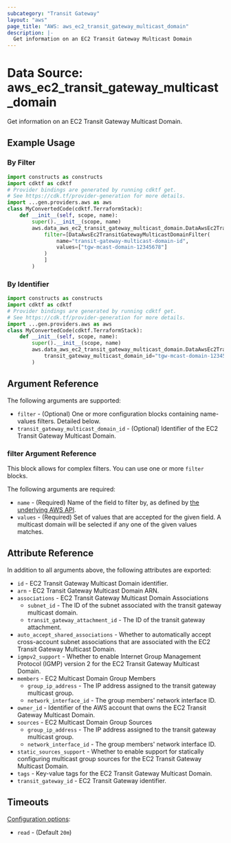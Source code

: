 ```yaml
---
subcategory: "Transit Gateway"
layout: "aws"
page_title: "AWS: aws_ec2_transit_gateway_multicast_domain"
description: |-
  Get information on an EC2 Transit Gateway Multicast Domain
---
```


# Data Source: aws_ec2_transit_gateway_multicast_domain

Get information on an EC2 Transit Gateway Multicast Domain.

## Example Usage

### By Filter

```python
import constructs as constructs
import cdktf as cdktf
# Provider bindings are generated by running cdktf get.
# See https://cdk.tf/provider-generation for more details.
import ...gen.providers.aws as aws
class MyConvertedCode(cdktf.TerraformStack):
    def __init__(self, scope, name):
        super().__init__(scope, name)
        aws.data_aws_ec2_transit_gateway_multicast_domain.DataAwsEc2TransitGatewayMulticastDomain(self, "example",
            filter=[DataAwsEc2TransitGatewayMulticastDomainFilter(
                name="transit-gateway-multicast-domain-id",
                values=["tgw-mcast-domain-12345678"]
            )
            ]
        )
```

### By Identifier

```python
import constructs as constructs
import cdktf as cdktf
# Provider bindings are generated by running cdktf get.
# See https://cdk.tf/provider-generation for more details.
import ...gen.providers.aws as aws
class MyConvertedCode(cdktf.TerraformStack):
    def __init__(self, scope, name):
        super().__init__(scope, name)
        aws.data_aws_ec2_transit_gateway_multicast_domain.DataAwsEc2TransitGatewayMulticastDomain(self, "example",
            transit_gateway_multicast_domain_id="tgw-mcast-domain-12345678"
        )
```

## Argument Reference

The following arguments are supported:

* `filter` - (Optional) One or more configuration blocks containing name-values filters. Detailed below.
* `transit_gateway_multicast_domain_id` - (Optional) Identifier of the EC2 Transit Gateway Multicast Domain.

### filter Argument Reference

This block allows for complex filters. You can use one or more `filter` blocks.

The following arguments are required:

* `name` - (Required) Name of the field to filter by, as defined by [the underlying AWS API](https://docs.aws.amazon.com/AWSEC2/latest/APIReference/API_DescribeTransitGatewayMulticastDomains.html).
* `values` - (Required) Set of values that are accepted for the given field. A multicast domain will be selected if any one of the given values matches.

## Attribute Reference

In addition to all arguments above, the following attributes are exported:

* `id` - EC2 Transit Gateway Multicast Domain identifier.
* `arn` - EC2 Transit Gateway Multicast Domain ARN.
* `associations` - EC2 Transit Gateway Multicast Domain Associations
    * `subnet_id` - The ID of the subnet associated with the transit gateway multicast domain.
    * `transit_gateway_attachment_id` - The ID of the transit gateway attachment.
* `auto_accept_shared_associations` - Whether to automatically accept cross-account subnet associations that are associated with the EC2 Transit Gateway Multicast Domain.
* `igmpv2_support` - Whether to enable Internet Group Management Protocol (IGMP) version 2 for the EC2 Transit Gateway Multicast Domain.
* `members` - EC2 Multicast Domain Group Members
    * `group_ip_address` - The IP address assigned to the transit gateway multicast group.
    * `network_interface_id` - The group members' network interface ID.
* `owner_id` - Identifier of the AWS account that owns the EC2 Transit Gateway Multicast Domain.
* `sources` - EC2 Multicast Domain Group Sources
    * `group_ip_address` - The IP address assigned to the transit gateway multicast group.
    * `network_interface_id` - The group members' network interface ID.
* `static_sources_support` - Whether to enable support for statically configuring multicast group sources for the EC2 Transit Gateway Multicast Domain.
* `tags` - Key-value tags for the EC2 Transit Gateway Multicast Domain.
* `transit_gateway_id` - EC2 Transit Gateway identifier.

## Timeouts

[Configuration options](https://developer.hashicorp.com/terraform/language/resources/syntax#operation-timeouts):

- `read` - (Default `20m`)

<!-- cache-key: cdktf-0.17.0-pre.15 input-7fcf121a6afa9b103a4a9aa8daf6635896a64eb12f56c34cc8bd881e1042d110 -->
